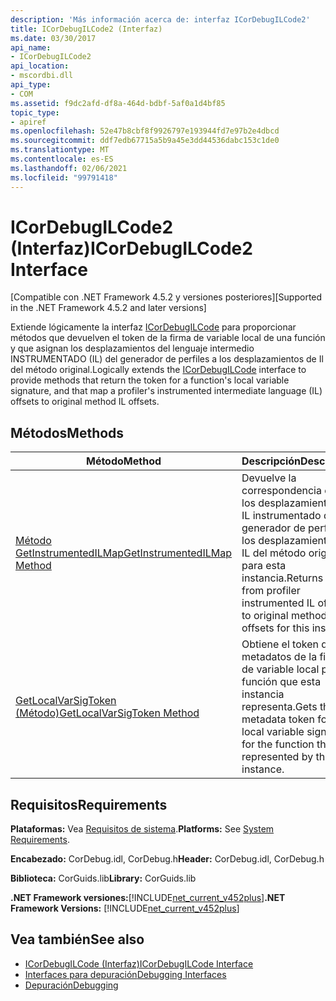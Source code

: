 ```yaml
---
description: 'Más información acerca de: interfaz ICorDebugILCode2'
title: ICorDebugILCode2 (Interfaz)
ms.date: 03/30/2017
api_name:
- ICorDebugILCode2
api_location:
- mscordbi.dll
api_type:
- COM
ms.assetid: f9dc2afd-df8a-464d-bdbf-5af0a1d4bf85
topic_type:
- apiref
ms.openlocfilehash: 52e47b8cbf8f9926797e193944fd7e97b2e4dbcd
ms.sourcegitcommit: ddf7edb67715a5b9a45e3dd44536dabc153c1de0
ms.translationtype: MT
ms.contentlocale: es-ES
ms.lasthandoff: 02/06/2021
ms.locfileid: "99791418"
---
```

# <a name="icordebugilcode2-interface"></a><span data-ttu-id="e22cb-103">ICorDebugILCode2 (Interfaz)</span><span class="sxs-lookup"><span data-stu-id="e22cb-103">ICorDebugILCode2 Interface</span></span>

<span data-ttu-id="e22cb-104">[Compatible con .NET Framework 4.5.2 y versiones posteriores]</span><span class="sxs-lookup"><span data-stu-id="e22cb-104">[Supported in the .NET Framework 4.5.2 and later versions]</span></span>  
  
 <span data-ttu-id="e22cb-105">Extiende lógicamente la interfaz [ICorDebugILCode](icordebugilcode-interface.md) para proporcionar métodos que devuelven el token de la firma de variable local de una función y que asignan los desplazamientos del lenguaje intermedio INSTRUMENTADO (IL) del generador de perfiles a los desplazamientos de Il del método original.</span><span class="sxs-lookup"><span data-stu-id="e22cb-105">Logically extends the [ICorDebugILCode](icordebugilcode-interface.md) interface to provide methods that return the token for a function's local variable signature, and that map a profiler's instrumented intermediate language (IL) offsets to original method IL offsets.</span></span>  
  
## <a name="methods"></a><span data-ttu-id="e22cb-106">Métodos</span><span class="sxs-lookup"><span data-stu-id="e22cb-106">Methods</span></span>  
  
|<span data-ttu-id="e22cb-107">Método</span><span class="sxs-lookup"><span data-stu-id="e22cb-107">Method</span></span>|<span data-ttu-id="e22cb-108">Descripción</span><span class="sxs-lookup"><span data-stu-id="e22cb-108">Description</span></span>|  
|------------|-----------------|  
|[<span data-ttu-id="e22cb-109">Método GetInstrumentedILMap</span><span class="sxs-lookup"><span data-stu-id="e22cb-109">GetInstrumentedILMap Method</span></span>](icordebugilcode2-getinstrumentedilmap-method.md)|<span data-ttu-id="e22cb-110">Devuelve la correspondencia entre los desplazamientos del IL instrumentado del generador de perfiles y los desplazamientos del IL del método original para esta instancia.</span><span class="sxs-lookup"><span data-stu-id="e22cb-110">Returns a map from profiler instrumented IL offsets to original method IL offsets for this instance.</span></span>|  
|[<span data-ttu-id="e22cb-111">GetLocalVarSigToken (Método)</span><span class="sxs-lookup"><span data-stu-id="e22cb-111">GetLocalVarSigToken Method</span></span>](icordebugilcode2-getlocalvarsigtoken-method.md)|<span data-ttu-id="e22cb-112">Obtiene el token de metadatos de la firma de variable local para la función que esta instancia representa.</span><span class="sxs-lookup"><span data-stu-id="e22cb-112">Gets the metadata token for the local variable signature for the function that is represented by this instance.</span></span>|  
  
## <a name="requirements"></a><span data-ttu-id="e22cb-113">Requisitos</span><span class="sxs-lookup"><span data-stu-id="e22cb-113">Requirements</span></span>  

 <span data-ttu-id="e22cb-114">**Plataformas:** Vea [Requisitos de sistema](../../get-started/system-requirements.md).</span><span class="sxs-lookup"><span data-stu-id="e22cb-114">**Platforms:** See [System Requirements](../../get-started/system-requirements.md).</span></span>  
  
 <span data-ttu-id="e22cb-115">**Encabezado:** CorDebug.idl, CorDebug.h</span><span class="sxs-lookup"><span data-stu-id="e22cb-115">**Header:** CorDebug.idl, CorDebug.h</span></span>  
  
 <span data-ttu-id="e22cb-116">**Biblioteca:** CorGuids.lib</span><span class="sxs-lookup"><span data-stu-id="e22cb-116">**Library:** CorGuids.lib</span></span>  
  
 <span data-ttu-id="e22cb-117">**.NET Framework versiones:**[!INCLUDE[net_current_v452plus](../../../../includes/net-current-v452plus-md.md)]</span><span class="sxs-lookup"><span data-stu-id="e22cb-117">**.NET Framework Versions:** [!INCLUDE[net_current_v452plus](../../../../includes/net-current-v452plus-md.md)]</span></span>  
  
## <a name="see-also"></a><span data-ttu-id="e22cb-118">Vea también</span><span class="sxs-lookup"><span data-stu-id="e22cb-118">See also</span></span>

- [<span data-ttu-id="e22cb-119">ICorDebugILCode (Interfaz)</span><span class="sxs-lookup"><span data-stu-id="e22cb-119">ICorDebugILCode Interface</span></span>](icordebugilcode-interface.md)
- [<span data-ttu-id="e22cb-120">Interfaces para depuración</span><span class="sxs-lookup"><span data-stu-id="e22cb-120">Debugging Interfaces</span></span>](debugging-interfaces.md)
- [<span data-ttu-id="e22cb-121">Depuración</span><span class="sxs-lookup"><span data-stu-id="e22cb-121">Debugging</span></span>](index.md)
